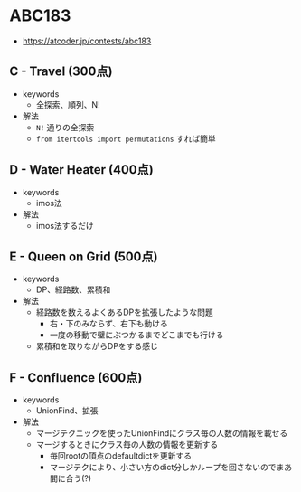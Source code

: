 # ABC183
* https://atcoder.jp/contests/abc183


## C - Travel (300点)
* keywords
  - 全探索、順列、N!
* 解法
  - `N!` 通りの全探索
  - `from itertools import permutations` すれば簡単


## D - Water Heater (400点)
* keywords
  - imos法
* 解法
  - imos法するだけ


## E - Queen on Grid (500点)
* keywords
  - DP、経路数、累積和
* 解法
  - 経路数を数えるよくあるDPを拡張したような問題
    - 右・下のみならず、右下も動ける
    - 一度の移動で壁にぶつかるまでどこまでも行ける
  - 累積和を取りながらDPをする感じ


## F - Confluence (600点)
* keywords
  - UnionFind、拡張
* 解法
  - マージテクニックを使ったUnionFindにクラス毎の人数の情報を載せる
  - マージするときにクラス毎の人数の情報を更新する
    - 毎回rootの頂点のdefaultdictを更新する
    - マージテクにより、小さい方のdict分しかループを回さないのでまあ間に合う(?)
